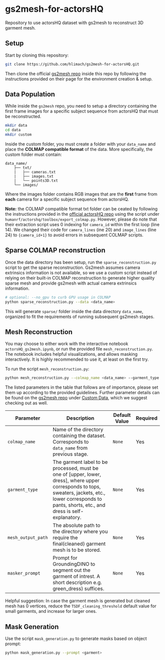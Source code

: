 # gs2mesh-for-actorsHQ
Repository to use actorsHQ dataset with gs2mesh to reconstruct 3D garment mesh.
## Setup
Start by cloning this repository:
```bash
git clone https://github.com/hlimach/gs2mesh-for-actorsHQ.git
```

Then clone the official [gs2mesh repo](https://github.com/yanivw12/gs2mesh/tree/main) inside this repo by following the instructions provided on their page for the environment creation & setup.
## Data Population
While inside the `gs2mesh` repo, you need to setup a directory containing the first frame images for a specific subject sequence from actorsHQ that must be reconstructed. 
```bash
mkdir data
cd data
mkdir custom
```
Inside the custom folder, you must create a folder with your `data_name` and place the **COLMAP compatible format** of the data. More specifically, the custom folder must contain:
```
data_name/
    ├── txt/         
    |   ├── cameras.txt 
    |   ├── images.txt 
    |   └── points3D.txt 
    └── images/
```
Where the images folder contains RGB images that are the **first** frame from **each** camera for a specific subject sequence from actorsHQ. 

**Note:** the COLMAP compatible format txt folder can be ceated by following the instructions provided in the [official actorsHQ repo](https://github.com/synthesiaresearch/humanrf) using the script under `humanrf/actorshq/toolbox/export_colmap.py`. However, please do note that their extraction script uses 0 indexing for `camera_id` within the first loop (line 14). We changed their code for `camera_lines` (ine 20) and `image_lines` (line 24) to `{camera_id+1}` to avoid errors in subsequent COLMAP scripts.

## Sparse COLMAP reconstruction
Once the data directory has been setup, run the `sparse_reconstruction.py` script to get the sparse reconstruction. Gs2mesh assumes camera extrinsics information is not available, so we use a custom script instead of relying on their built-in COLMAP reconstruction to generate higher quality sparse mesh and provide gs2mesh with actual camera extrinsics information.

```bash
# optional: --no_gpu to curb GPU usage in COLMAP
python sparse_reconstruction.py --data <data_name>
```

This will generate `sparse/` folder inside the data directory  `data_name`, organized to fit the requirements of running subsequent gs2mesh stages. 

## Mesh Reconstruction
You may choose to either work with the interactive notebook `actorsHQ_gs2mesh.ipynb`, or run the provided file `mesh_reconstruction.py`.
The notebook includes helpful visualizations, and allows masking interactively. It is highly recommended to use it, at least on the first try.

To run the script `mesh_reconstruction.py`:
```bash
python mesh_reconstruction.py --colmap_name <data_name> --garment_type <gtype> --mesh_output_path <abs_path> --masker_prompt <garment_prompt> --skip_video_extraction --skip_colmap --masker_automask
```

The listed parameters in the table that follows are of importance, please set them up according to the provided guidelines. Further parameter details can be found on the [gs2mesh repo](https://github.com/yanivw12/gs2mesh/tree/main) under [Custom Data](https://github.com/yanivw12/gs2mesh?tab=readme-ov-file#custom-data), which we suggest checking out as well.

| Parameter       | Description                                                                 | Default Value | Required |
|-----------------|-----------------------------------------------------------------------------|---------------|----------|
| `colmap_name`     | Name of the directory containing the dataset. Corresponds to `data_name` from previous stage.                                | `None`        | Yes      |
| `garment_type`     | The garment label to be processed, must be one of [upper, lower, dress], where upper corresponds to tops, sweaters, jackets, etc., lower corresponds to pants, shorts, etc., and dress is self-explanatory.                                   | `None`          | Yes       |
| `mesh_output_path`       | The absolute path to the directory where you require the final(cleaned) garment mesh is to be stored.                                | `None`        | Yes       |
| `masker_prompt`       | Prompt for GroundingDINO to segment out the garment of intrest. A short description e.g. green_dress) suffices.                                | `None`        | Yes       |

Helpful suggestion: In case the garment mesh is generated but cleaned mesh has 0 vertices, reduce the `TSDF_cleaning_threshold` default value for small garments, and increase for larger ones.

## Mask Generation
Use the script `mask_generation.py` to generate masks based on object prompt:
```bash
python mask_generation.py --prompt <garment>
```
